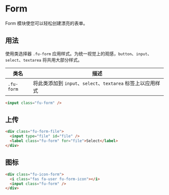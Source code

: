 # Form

Form 模块使您可以轻松创建漂亮的表单。

## 用法

使用类选择器 `.fu-form` 应用样式。为统一视觉上的观感，`button`、`input`、`select`、`textarea` 将共用大部分样式。

| 类名       | 描述                                                        |
| ---------- | ----------------------------------------------------------- |
| `.fu-form` | 将此类添加到 `input`、`select`、`textarea` 标签上以应用样式 |

```html
<input class="fu-form" />
```

## 上传

```html
<div class="fu-form-file">
  <input type="file" id="file" />
  <label class="fu-form" for="file">Select</label>
</div>
```

## 图标

```html
<div class="fu-icon-form">
  <i class="fas fa-user fu-form-icon"></i>
  <input class="fu-form" />
</div>
```
